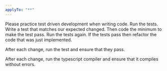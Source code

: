 ```yaml
---
applyTo: "**"
---
```


Please practice test driven development when writing code. Run the tests. Write a test that matches our expected changed. Then code the minimum to make the test pass. Run the tests again. If the tests pass then refactor the code that was just implemented.

After each change, run the test and ensure that they pass.

After each change, run the typescript compiler and ensure that it compiles without errors.
